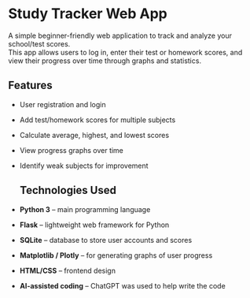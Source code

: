 # Study Tracker Web App 

A simple beginner-friendly web application to track and analyze your school/test scores.  
This app allows users to log in, enter their test or homework scores, and view their progress over time through graphs and statistics.



## Features 

- User registration and login  
- Add test/homework scores for multiple subjects  
- Calculate average, highest, and lowest scores  
- View progress graphs over time  
- Identify weak subjects for improvement

  ## Technologies Used ️

- **Python 3** – main programming language  
- **Flask** – lightweight web framework for Python  
- **SQLite** – database to store user accounts and scores  
- **Matplotlib / Plotly** – for generating graphs of user progress  
- **HTML/CSS** – frontend design  
- **AI-assisted coding**  – ChatGPT was used to help write the code 
  
